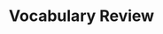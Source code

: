 ---
title: Vocabulary Review

source:
- title: Common Core Basics
  subject: Social Studies
  chapter: 2
  toc_type: Lesson Review
  toc_number: 2.1
  pages: 74 - 77
  
questions:
  - excerpt: 1, 2, 3, 4, 5, 6
    text: >
      The colonists gathered in a(n) __________ to discuss how they were going to form a government. The first order of business was making a __________ in which the freedom of the colonists was announced. The Founders wanted a __________ a document stating the laws of the new country. Most colonists wanted a __________ because they believed that the people should elect a group to rule for everyone. The group that was elected would become a __________, or lawmaking body. It was important to the colonists that people have fair trials by a jury of their __________.
  - number: 1
    text: >
      The colonists gathered in a(n) __________ to discuss how they were going to form a government.
    choice:
      - option: assembly
      - option: charter
      - option: declaration
      - option: legislature
      - option: peer
      - option: representative government
      - option: summarize
    answer: 
      - option: assembly
  - number: 2
    text: >
      The first order of business was making a __________ in which the freedom of the colonists was announced.
    choice:
      - option: assembly
      - option: charter
      - option: declaration
      - option: legislature
      - option: peer
      - option: representative government
      - option: summarize
    answer: 
      - option: declaration
  - number: 3
    text: >
      The Founders wanted a __________; a document stating the laws of the new country.
    choice:
      - option: assembly
      - option: charter
      - option: declaration
      - option: legislature
      - option: peer
      - option: representative government
      - option: summarize
    answer: 
      - option: charter
  - number: 4
    text: >
       Most colonists wanted a __________ because they believed that the people should elect a group to rule for everyone.
    choice:
      - option: assembly
      - option: charter
      - option: declaration
      - option: legislature
      - option: peer
      - option: representative government
      - option: summarize
    answer: 
      - option: representative government
  - number: 5
    text: >
       The group that was elected would become a __________, or lawmaking body.
    choice:
      - option: assembly
      - option: charter
      - option: declaration
      - option: legislature
      - option: peer
      - option: representative government
      - option: summarize
    answer: 
      - option: legislature
  - number: 6
    text: >
       It was important to the colonists that people have fair trials by a jury of their __________.
    choice:
      - option: assembly
      - option: charter
      - option: declaration
      - option: legislature
      - option: peer
      - option: representative government
      - option: summarize
    answer: 
      - option: peer

layout: cc_review
---